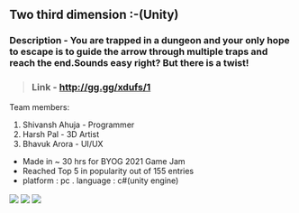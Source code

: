 ## Two third dimension :-(Unity)

### Description - You are trapped in a dungeon and your only hope to escape is to guide the arrow through multiple traps and reach the end.Sounds easy right? But there is a twist!


> ### Link - http://gg.gg/xdufs/1

Team members: 
1. Shivansh Ahuja - Programmer
2. Harsh Pal - 3D Artist
3. Bhavuk Arora - UI/UX 
  
* Made in ~ 30 hrs for BYOG 2021 Game Jam
* Reached Top 5 in popularity out of 155 entries
* platform : pc .  language : c#(unity engine)




<img align="center" src="https://i.imgur.com/uvWLz71.png"/>    
<img align="center" src="https://i.imgur.com/PBBqm4a.png"/>   
<img align="center" src="https://i.imgur.com/b1fAury.png"/>


